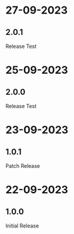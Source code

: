 # 27-09-2023

## 2.0.1

Release Test

# 25-09-2023

## 2.0.0

Release Test

# 23-09-2023

## 1.0.1

Patch Release

# 22-09-2023

## 1.0.0

Initial Release